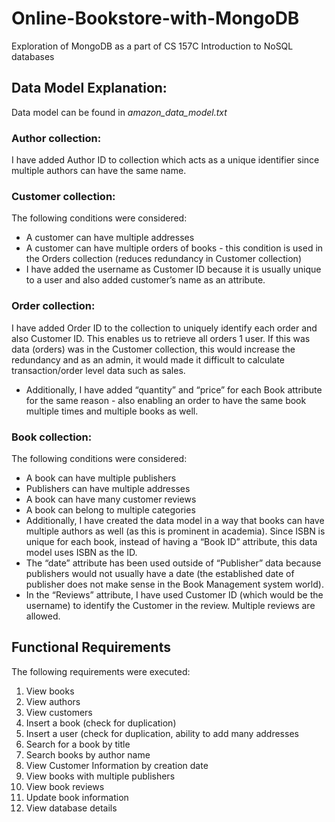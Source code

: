# Online-Bookstore-with-MongoDB
Exploration of MongoDB as a part of CS 157C Introduction to NoSQL databases

## Data Model Explanation:
Data model can be found in _amazon_data_model.txt_

### Author collection:
I have added Author ID to collection which acts as a unique identifier since multiple authors can have the same name.

### Customer collection:
The following conditions were considered:
- A customer can have multiple addresses
- A customer can have multiple orders of books - this condition is used in the Orders collection (reduces redundancy in Customer collection)
- I have added the username as Customer ID because it is usually unique to a user and also added customer’s name as an attribute.

### Order collection:
I have added Order ID to the collection to uniquely identify each order and also Customer ID. This enables us to retrieve all orders 1 user. If this was data (orders) was in the Customer collection, this would increase the redundancy and as an admin, it would made it difficult to calculate transaction/order level data such as sales.
- Additionally, I have added “quantity” and “price” for each Book attribute for the same reason - also enabling an order to have the same book multiple times and multiple books as well.

### Book collection:
The following conditions were considered:
- A book can have multiple publishers
- Publishers can have multiple addresses
- A book can have many customer reviews
- A book can belong to multiple categories
- Additionally, I have created the data model in a way that books can have multiple authors as well (as this is prominent in academia). Since ISBN is unique for each book, instead of having a “Book ID” attribute, this data model uses ISBN as the ID.
- The “date” attribute has been used outside of “Publisher” data because publishers would not usually have a date (the established date of publisher does not make sense in the Book Management system world).
- In the “Reviews” attribute, I have used Customer ID (which would be the username) to identify the Customer in the review. Multiple reviews are allowed.

## Functional Requirements

The following requirements were executed:
1. View books
2. View authors 
3. View customers
4. Insert a book (check for duplication)
5. Insert a user (check for duplication, ability to add many addresses
6. Search for a book by title
7. Search books by author name
8. View Customer Information by creation date
9. View books with multiple publishers
10. View book reviews
11. Update book information
12. View database details
